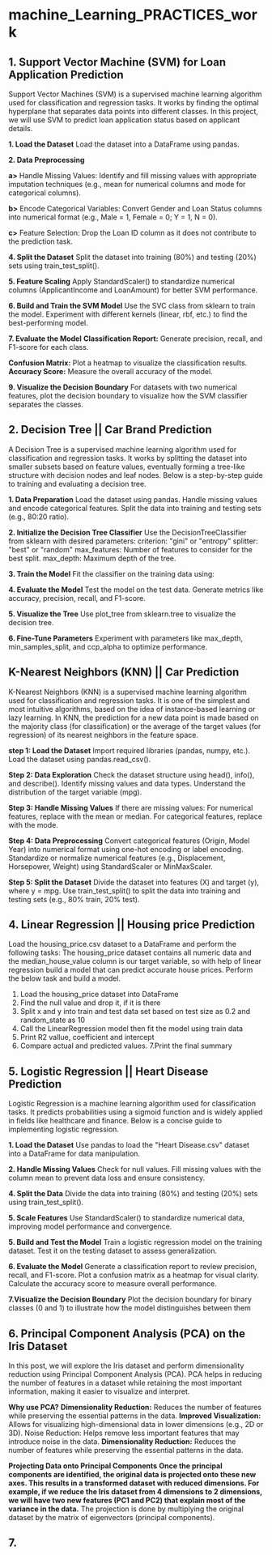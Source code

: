# machine_Learning_PRACTICES_work

## 1. Support Vector Machine (SVM) for Loan Application Prediction

Support Vector Machines (SVM) is a supervised machine learning algorithm used for classification and regression tasks. It works by finding the optimal hyperplane that separates data points into different classes. In this project, we will use SVM to predict loan application status based on applicant details.

**1. Load the Dataset**
Load the dataset into a DataFrame using pandas.

**2. Data Preprocessing**
   
**a>** Handle Missing Values: Identify and fill missing values with appropriate imputation techniques (e.g., mean for numerical columns and mode for categorical columns).

**b>** Encode Categorical Variables: Convert Gender and Loan Status columns into numerical format (e.g., Male = 1, Female = 0; Y = 1, N = 0).

**c>** Feature Selection: Drop the Loan ID column as it does not contribute to the prediction task.

**4. Split the Dataset**
Split the dataset into training (80%) and testing (20%) sets using train_test_split().

**5. Feature Scaling**
Apply StandardScaler() to standardize numerical columns (ApplicantIncome and LoanAmount) for better SVM performance.

**6. Build and Train the SVM Model**
Use the SVC class from sklearn to train the model.
Experiment with different kernels (linear, rbf, etc.) to find the best-performing model.

**7. Evaluate the Model**
**Classification Report:** Generate precision, recall, and F1-score for each class.

**Confusion Matrix:** Plot a heatmap to visualize the classification results.
**Accuracy Score:** Measure the overall accuracy of the model.

**9. Visualize the Decision Boundary**
For datasets with two numerical features, plot the decision boundary to visualize how the SVM classifier separates the classes.




## 2.  Decision Tree || Car Brand Prediction

A Decision Tree is a supervised machine learning algorithm used for classification and regression tasks. It works by splitting the dataset into smaller subsets based on feature values, eventually forming a tree-like structure with decision nodes and leaf nodes. Below is a step-by-step guide to training and evaluating a decision tree.

**1. Data Preparation**
Load the dataset using pandas.
Handle missing values and encode categorical features.
Split the data into training and testing sets (e.g., 80:20 ratio).

**2. Initialize the Decision Tree Classifier**
Use the DecisionTreeClassifier from sklearn with desired parameters:
criterion: "gini" or "entropy"
splitter: "best" or "random"
max_features: Number of features to consider for the best split.
max_depth: Maximum depth of the tree.

**3. Train the Model**
Fit the classifier on the training data using:

**4. Evaluate the Model**
Test the model on the test data.
Generate metrics like accuracy, precision, recall, and F1-score.

**5. Visualize the Tree**
Use plot_tree from sklearn.tree to visualize the decision tree.

**6. Fine-Tune Parameters**
Experiment with parameters like max_depth, min_samples_split, and ccp_alpha to optimize performance.




## K-Nearest Neighbors (KNN) || Car Prediction

K-Nearest Neighbors (KNN) is a supervised machine learning algorithm used for classification and regression tasks. It is one of the simplest and most intuitive algorithms, based on the idea of instance-based learning or lazy learning. In KNN, the prediction for a new data point is made based on the majority class (for classification) or the average of the target values (for regression) of its nearest neighbors in the feature space.

**step 1: Load the Dataset**
Import required libraries (pandas, numpy, etc.).
Load the dataset using pandas.read_csv().

**Step 2: Data Exploration**
Check the dataset structure using head(), info(), and describe().
Identify missing values and data types.
Understand the distribution of the target variable (mpg).

**Step 3: Handle Missing Values**
If there are missing values:
For numerical features, replace with the mean or median.
For categorical features, replace with the mode.

**Step 4: Data Preprocessing**
Convert categorical features (Origin, Model Year) into numerical format using one-hot encoding or label encoding.
Standardize or normalize numerical features (e.g., Displacement, Horsepower, Weight) using StandardScaler or MinMaxScaler.

**Step 5: Split the Dataset**
Divide the dataset into features (X) and target (y), where y = mpg.
Use train_test_split() to split the data into training and testing sets (e.g., 80% train, 20% test).



## 4. Linear Regression || Housing price Prediction

Load the housing_price.csv dataset to a DataFrame and perform the following tasks:
The housing_price dataset contains all numeric data and the median_house_value column is our target variable, so with help of linear regression build a model that can predict accurate house prices.
Perform the below task and build a model.

1. Load the housing_price dataset into DataFrame
2. Find the null value and drop it, if it is there
3. Split x and y into train and test data set based on test size as 0.2 and random_state as 10
4. Call the LinearRegression model then fit the model using train data
5. Print R2 vallue, coefficient and intercept
6. Compare actual and predicted values.
7.Print the final summary


## 5. Logistic Regression || Heart Disease Prediction 

Logistic Regression is a machine learning algorithm used for classification tasks. It predicts probabilities using a sigmoid function and is widely applied in fields like healthcare and finance. Below is a concise guide to implementing logistic regression.

**1. Load the Dataset**
Use pandas to load the "Heart Disease.csv" dataset into a DataFrame for data manipulation.

**2. Handle Missing Values**
Check for null values.
Fill missing values with the column mean to prevent data loss and ensure consistency.

**4. Split the Data**
Divide the data into training (80%) and testing (20%) sets using train_test_split().

**5. Scale Features**
Use StandardScaler() to standardize numerical data, improving model performance and convergence.

**5. Build and Test the Model**
Train a logistic regression model on the training dataset.
Test it on the testing dataset to assess generalization.

**6. Evaluate the Model**
Generate a classification report to review precision, recall, and F1-score.
Plot a confusion matrix as a heatmap for visual clarity.
Calculate the accuracy score to measure overall performance.

**7.Visualize the Decision Boundary**
Plot the decision boundary for binary classes (0 and 1) to illustrate how the model distinguishes between them



## 6. Principal Component Analysis (PCA) on the Iris Dataset

In this post, we will explore the Iris dataset and perform dimensionality reduction using Principal Component Analysis (PCA). PCA helps in reducing the number of features in a dataset while retaining the most important information, making it easier to visualize and interpret.

**Why use PCA?**
**Dimensionality Reduction:** Reduces the number of features while preserving the essential patterns in the data.
**Improved Visualization:** Allows for visualizing high-dimensional data in lower dimensions (e.g., 2D or 3D).
Noise Reduction: Helps remove less important features that may introduce noise in the data.
**Dimensionality Reduction:** Reduces the number of features while preserving the essential patterns in the data.

**Projecting Data onto Principal Components**
**Once the principal components are identified, the original data is projected onto these new axes. This results in a transformed dataset with reduced dimensions. For example, if we reduce the Iris dataset from 4 dimensions to 2 dimensions, we will have two new features (PC1 and PC2) that explain most of the variance in the data.**
The projection is done by multiplying the original dataset by the matrix of eigenvectors (principal components).


## 7.
